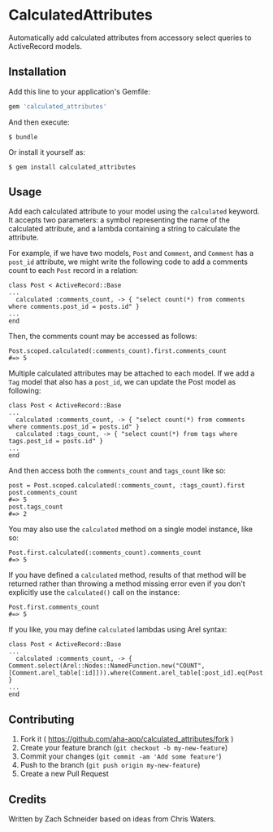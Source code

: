 # CalculatedAttributes

Automatically add calculated attributes from accessory select queries to ActiveRecord models.

## Installation

Add this line to your application's Gemfile:

```ruby
gem 'calculated_attributes'
```

And then execute:

    $ bundle

Or install it yourself as:

    $ gem install calculated_attributes

## Usage

Add each calculated attribute to your model using the `calculated` keyword. It accepts two parameters: a symbol representing the name of the calculated attribute, and a lambda containing a string to calculate the attribute.

For example, if we have two models, `Post` and `Comment`, and `Comment` has a `post_id` attribute, we might write the following code to add a comments count to each `Post` record in a relation:

    class Post < ActiveRecord::Base
    ...
      calculated :comments_count, -> { "select count(*) from comments where comments.post_id = posts.id" }
    ...
    end
    
Then, the comments count may be accessed as follows:

    Post.scoped.calculated(:comments_count).first.comments_count
    #=> 5
    
Multiple calculated attributes may be attached to each model. If we add a `Tag` model that also has a `post_id`, we can update the Post model as following:

    class Post < ActiveRecord::Base
    ...
      calculated :comments_count, -> { "select count(*) from comments where comments.post_id = posts.id" }
      calculated :tags_count, -> { "select count(*) from tags where tags.post_id = posts.id" }
    ...
    end
    
And then access both the `comments_count` and `tags_count` like so:

    post = Post.scoped.calculated(:comments_count, :tags_count).first
    post.comments_count
    #=> 5
    post.tags_count
    #=> 2
    
You may also use the `calculated` method on a single model instance, like so:

    Post.first.calculated(:comments_count).comments_count
    #=> 5
    
If you have defined a `calculated` method, results of that method will be returned rather than throwing a method missing error even if you don't explicitly use the `calculated()` call on the instance:

    Post.first.comments_count
    #=> 5
    
If you like, you may define `calculated` lambdas using Arel syntax:

    class Post < ActiveRecord::Base
    ...
      calculated :comments_count, -> { Comment.select(Arel::Nodes::NamedFunction.new("COUNT", [Comment.arel_table[:id]])).where(Comment.arel_table[:post_id].eq(Post.arel_table[:id])) }
    ...
    end

## Contributing

1. Fork it ( https://github.com/aha-app/calculated_attributes/fork )
2. Create your feature branch (`git checkout -b my-new-feature`)
3. Commit your changes (`git commit -am 'Add some feature'`)
4. Push to the branch (`git push origin my-new-feature`)
5. Create a new Pull Request

## Credits

Written by Zach Schneider based on ideas from Chris Waters.